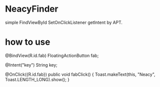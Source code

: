 # NeacyFinder

simple FindViewById  SetOnClickListener  getIntent by APT.

# how to use

@BindView(R.id.fab)
FloatingActionButton fab;

@Intent("key")
String key;

@OnClick({R.id.fab})
public void fabClick() {
    Toast.makeText(this, "Neacy", Toast.LENGTH_LONG).show();
}